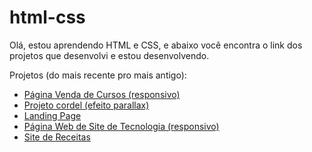 # html-css

Olá, estou aprendendo HTML e CSS, e abaixo você encontra o link dos projetos que desenvolvi e estou desenvolvendo.

Projetos (do mais recente pro mais antigo):
<br>
<ul>
    <li><a href="https://edilaine-as.github.io/html-css/venda-cursos/index.html" target="_blank">Página Venda de Cursos (responsivo)</a></li>
    <li><a href="https://edilaine-as.github.io/html-css/projeto-cordel/index.html" target="_blank">Projeto cordel (efeito parallax)</a></li>
    <li><a href="https://edilaine-as.github.io/html-css/landing-page/index.html" target="_blank">Landing Page</a></li>
    <li><a href="https://edilaine-as.github.io/html-css/site-de-tecnologia/android.html" target="_blank">Página Web de Site de Tecnologia (responsivo)</a></li>
    <li><a href="https://edilaine-as.github.io/html-css/site-de-receitas/index.html" target="_blank">Site de Receitas</a></li>
</ul>
 
